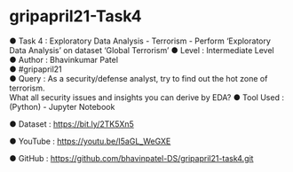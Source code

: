 # gripapril21-Task4
 
 ● Task 4    :  Exploratory Data Analysis - Terrorism - Perform ‘Exploratory Data Analysis’ on dataset ‘Global Terrorism’
 ● Level     :  Intermediate Level  
 ● Author    :  Bhavinkumar Patel  
 ● #gripapril21  
 ● Query     :  As a security/defense analyst, try to find out the hot zone of terrorism.   
                What all security issues and insights you can derive by EDA?
 ● Tool Used :  (Python) - Jupyter Notebook   
 
 ● Dataset   :  https://bit.ly/2TK5Xn5 
 
 ● YouTube   :  https://youtu.be/I5aGL_WeGXE 
 
 ● GitHub    :  https://github.com/bhavinpatel-DS/gripapril21-task4.git
